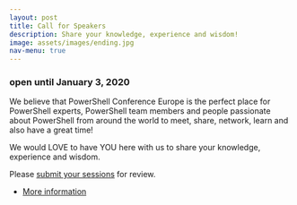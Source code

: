 ```yaml
---
layout: post
title: Call for Speakers
description: Share your knowledge, experience and wisdom!
image: assets/images/ending.jpg
nav-menu: true
---
```


<h3>open until January 3, 2020</h3>

We believe that PowerShell Conference Europe is the perfect place for PowerShell experts, PowerShell team members and people passionate about PowerShell from around the world to meet, share, network, learn and also have a great time!

We would LOVE to have YOU here with us to share your knowledge, experience and wisdom.

Please [submit your sessions](https://sessionize.com/psconfeu) for review.

<ul class="actions">
    <li><a href="https://sessionize.com/psconfeu/" class="button next">More information</a></li>
</ul>
